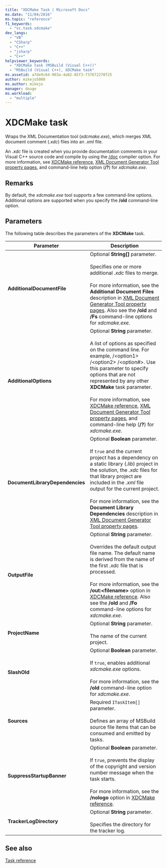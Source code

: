 ```yaml
---
title: "XDCMake Task | Microsoft Docs"
ms.date: "11/04/2016"
ms.topic: "reference"
f1_keywords: 
  - "vc.task.xdcmake"
dev_langs: 
  - "VB"
  - "CSharp"
  - "C++"
  - "jsharp"
  - "C++"
helpviewer_keywords: 
  - "XDCMake task (MSBuild (Visual C++))"
  - "MSBuild (Visual C++), XDCMake task"
ms.assetid: a7de9c64-903a-4a02-85f3-f37672270f25
author: mikejo5000
ms.author: mikejo
manager: douge
ms.workload: 
  - "multiple"
---
```

# XDCMake task
Wraps the XML Documentation tool (*xdcmake.exe*), which merges XML document comment (*.xdc*) files into an *.xml* file.  
  
 An *.xdc* file is created when you provide documentation comments in your Visual C++ source code and compile by using the [/doc](/cpp/build/reference/doc-process-documentation-comments-c-cpp) compiler option. For more information, see [XDCMake reference](/cpp/ide/xdcmake-reference), [XML Document Generator Tool property pages](/cpp/ide/xml-document-generator-tool-property-pages), and command-line help option (**/?**) for *xdcmake.exe*.  
  
## Remarks  
 By default, the *xdcmake.exe* tool supports a few command-line options. Additional options are supported when you specify the **/old** command-line option.  
  
## Parameters  
 The following table describes the parameters of the **XDCMake** task.  
  
|Parameter|Description|  
|---------------|-----------------|  
|**AdditionalDocumentFile**|Optional **String[]** parameter.<br /><br /> Specifies one or more additional *.xdc* files to merge.<br /><br /> For more information, see the **Additional Document Files** description in [XML Document Generator Tool property pages](/cpp/ide/xml-document-generator-tool-property-pages). Also see the **/old** and **/Fs** command-line options for *xdcmake.exe*.|  
|**AdditionalOptions**|Optional **String** parameter.<br /><br /> A list of options as specified on the command line. For example, /\<option1> /\<option2> /\<option#>. Use this parameter to specify options that are not represented by any other **XDCMake** task parameter.<br /><br /> For more information, see [XDCMake reference](/cpp/ide/xdcmake-reference), [XML Document Generator Tool property pages](/cpp/ide/xml-document-generator-tool-property-pages), and command-line help (**/?**) for *xdcmake.exe*.|  
|**DocumentLibraryDependencies**|Optional **Boolean** parameter.<br /><br /> If `true` and the current project has a dependency on a static library (*.lib*) project in the solution, the *.xdc* files for that library project are included in the *.xml* file output for the current project.<br /><br /> For more information, see the **Document Library Dependencies** description in [XML Document Generator Tool property pages](/cpp/ide/xml-document-generator-tool-property-pages).|  
|**OutputFile**|Optional **String** parameter.<br /><br /> Overrides the default output file name. The default name is derived from the name of the first *.xdc* file that is processed.<br /><br /> For more information, see the **/out:\<filename>** option in [XDCMake reference](/cpp/ide/xdcmake-reference). Also see the **/old** and **/Fo** command-line options for *xdcmake.exe*.|  
|**ProjectName**|Optional **String** parameter.<br /><br /> The name of the current project.|  
|**SlashOld**|Optional **Boolean** parameter.<br /><br /> If `true`, enables additional *xdcmake.exe* options.<br /><br /> For more information, see the **/old** command-line option for *xdcmake.exe*.|  
|**Sources**|Required `ITaskItem[]` parameter.<br /><br /> Defines an array of MSBuild source file items that can be consumed and emitted by tasks.|  
|**SuppressStartupBanner**|Optional **Boolean** parameter.<br /><br /> If `true`, prevents the display of the copyright and version number message when the task starts.<br /><br /> For more information, see the **/nologo** option in [XDCMake reference](/cpp/ide/xdcmake-reference).|  
|**TrackerLogDirectory**|Optional **String** parameter.<br /><br /> Specifies the directory for the tracker log.|  
  
## See also  
 [Task reference](../msbuild/msbuild-task-reference.md)